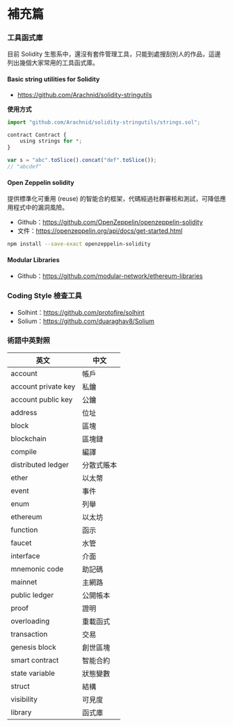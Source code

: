 # 補充篇

### 工具函式庫

目前 Solidity 生態系中，還沒有套件管理工具，只能到處搜刮別人的作品，這邊列出幾個大家常用的工具函式庫。

#### Basic string utilities for Solidity

* <https://github.com/Arachnid/solidity-stringutils>

**使用方式**

```js
import "github.com/Arachnid/solidity-stringutils/strings.sol";

contract Contract {
    using strings for *;
}
```

```js
var s = "abc".toSlice().concat("def".toSlice()); 
// "abcdef"
```

#### Open Zeppelin solidity

提供標準化可重用 (reuse) 的智能合約框架，代碼經過社群審核和測試，可降低應用程式中的漏洞風險。

* Github：<https://github.com/OpenZeppelin/openzeppelin-solidity>
* 文件：<https://openzeppelin.org/api/docs/get-started.html>

```sh
npm install --save-exact openzeppelin-solidity
```

#### Modular Libraries

* Github：<https://github.com/modular-network/ethereum-libraries>

### Coding Style 檢查工具

* Solhint：<https://github.com/protofire/solhint>
* Solium：<https://github.com/duaraghav8/Solium>

### 術語中英對照

| 英文                  | 中文    |
|---------------------|-------|
| account             | 帳戶    |
| account private key | 私鑰    |
| account public key  | 公鑰    |
| address             | 位址    |
| block               | 區塊    |
| blockchain          | 區塊鏈   |
| compile             | 編譯    |
| distributed ledger  | 分散式賬本 |
| ether               | 以太幣   |
| event               | 事件    |
| enum                | 列舉    |
| ethereum            | 以太坊   |
| function            | 函示    |
| faucet              | 水管    |
| interface           | 介面    |
| mnemonic code       | 助記碼   |
| mainnet             | 主網路   |
| public ledger       | 公開帳本  |
| proof               | 證明    |
| overloading         | 重載函式  |
| transaction         | 交易    |
| genesis block       | 創世區塊  |
| smart contract      | 智能合約  |
| state variable      | 狀態變數  |
| struct              | 結構    |
| visibility          | 可見度   |
| library             | 函式庫   |
